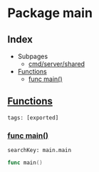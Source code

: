 # Package main

## Index

* Subpages
  * [cmd/server/shared](server/shared.md)
* [Functions](#func)
    * [func main()](#main)


## <a id="func" href="#func">Functions</a>

```
tags: [exported]
```

### <a id="main" href="#main">func main()</a>

```
searchKey: main.main
```

```Go
func main()
```

